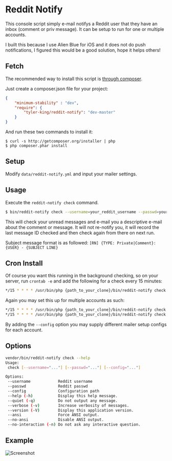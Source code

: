 # Reddit Notify

This console script simply e-mail notifys a Reddit user that they have an inbox (comment or priv message). It can be setup to run for one or multiple accounts.

I built this because I use Alien Blue for iOS and it does not do push notifications, I figured this would be a good solution, hope it helps others!

## Fetch

The recommended way to install this script is [through composer](http://packagist.org).

Just create a composer.json file for your project:

```JSON
{
    "minimum-stability" : "dev",
    "require": {
        "tyler-king/reddit-notify": "dev-master"
    }
}
```

And run these two commands to install it:

    $ curl -s http://getcomposer.org/installer | php
    $ php composer.phar install

## Setup

Modify `data/reddit-notify.yml` and input your mailer settings.

## Usage

Execute the `reddit-notify check` command.

```bash
$ bin/reddit-notify check --username=your_reddit_username --passwd=your_reddit_password
```

This will check your unread messages and e-mail you a descriptive e-mail about the comment or message. It will not re-notify you, it will record the last message ID checked and then check again from there on next run.

Subject message format is as followed: `[RN] {TYPE: Private|Comment}: {USER} - {SUBJECT LINE}`

## Cron Install

Of course you want this running in the background checking, so on your server, run `crontab -e` and add the following for a check every 15 minutes:

```bash
*/15 * * * * /usr/bin/php {path_to_your_clone}/bin/reddit-notify check --username=your_reddit_username --passwd=your_reddit_password
```

Again you may set this up for multiple accounts as such:

```bash
*/15 * * * * /usr/bin/php {path_to_your_clone}/bin/reddit-notify check --username=your_reddit_username --passwd=your_reddit_password
*/15 * * * * /usr/bin/php {path_to_your_clone}/bin/reddit-notify check --username=your_reddit_username2 --passwd=your_reddit_password2
```

By adding the `--config` option you may supply different mailer setup configs for each account.

## Options

```bash
vendor/bin/reddit-notify check --help
Usage:
 check [--username="..."] [--passwd="..."] [--config="..."]

Options:
 --username            Reddit username
 --passwd              Reddit passwd
 --config              Configuration path
 --help (-h)           Display this help message.
 --quiet (-q)          Do not output any message.
 --verbose (-v)        Increase verbosity of messages.
 --version (-V)        Display this application version.
 --ansi                Force ANSI output.
 --no-ansi             Disable ANSI output.
 --no-interaction (-n) Do not ask any interactive question.
```

## Example

![Screenshot](https://raw.github.com/tyler-king/reddit-notify/master/thunderbird.jpg "Screenshot")